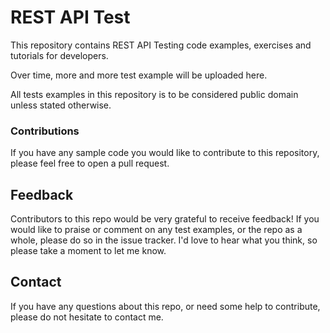 REST API Test
=======

This repository contains REST API Testing code examples, exercises and tutorials for developers.

Over time, more and more test example will be uploaded here.

All tests examples in this repository is to be considered public domain unless stated otherwise.  

### Contributions

If you have any sample code you would like to contribute to this repository, please feel free to open a pull request.

## Feedback

Contributors to this repo would be very grateful to receive feedback! If you would like to praise or comment on any test examples, or the repo as a whole, please do so in the issue tracker. I'd love to hear what you think, so please take a moment to let me know.


## Contact

If you have any questions about this repo, or need some help to contribute, please do not hesitate to contact me.
